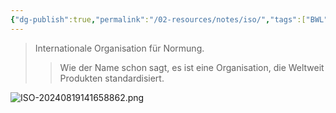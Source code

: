 ```yaml
---
{"dg-publish":true,"permalink":"/02-resources/notes/iso/","tags":["BWL","informatik/netzwerk/ISO"],"noteIcon":"","updated":"2025-09-10T16:35:23.000+02:00"}
---
```


>Internationale Organisation für Normung.
>>Wie der Name schon sagt, es ist eine Organisation, die Weltweit Produkten standardisiert.

![ISO-20240819141658862.png](/img/user/02%20-%20RESOURCES/Files/IMG/ISO-20240819141658862.png)